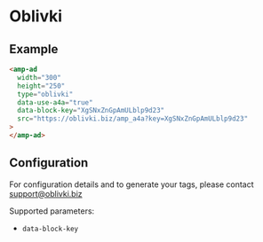 # Oblivki

## Example

```html
<amp-ad
  width="300"
  height="250"
  type="oblivki"
  data-use-a4a="true"
  data-block-key="XgSNxZnGpAmULblp9d23"
  src="https://oblivki.biz/amp_a4a?key=XgSNxZnGpAmULblp9d23"
>
</amp-ad>
```

## Configuration

For configuration details and to generate your tags, please contact support@oblivki.biz

Supported parameters:

-   `data-block-key`
